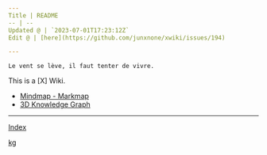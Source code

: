 ```yaml
---
Title | README
-- | --
Updated @ | `2023-07-01T17:23:12Z`
Edit @ | [here](https://github.com/junxnone/xwiki/issues/194)

---
```

`Le vent se lève, ‌‍‍‌‍​‌‌‍​‍‌‌‌‌​‌‌‍‍‍​‌‍‍‍‍​‌‍‍‍‍​‌‍‍‌‍​‌‌‍​‍‍‌‌‌​‌‌‍‍‍​‌‌‌‍‍​‌‍‍‍‍​‌‍‍‌‍​‌‌‍​‌‌‌‌‍​‌‌‍‌​‍‌‌‌‌​‍‍‍‍‍​‍‍‍​‍‌​‌​‌‌‌​‌‌‌‌​‌‌‍il faut tenter de vivre.`


This is a [X] Wiki. 


- [Mindmap - Markmap](https://junxnone.github.io/xwiki/markmap.html?md=https://junxnone.github.io/xwiki/_sidebar.md)
- [3D Knowledge Graph](https://junxnone.github.io/jstools/3dkg/?json=https://junxnone.github.io/xwiki/kg.json)

---

[Index](_sidebar.md ':include')

[kg](https://junxnone.github.io/jstools/3dkg/?json=https://junxnone.github.io/xwiki/kg.json ':include :type=iframe width=100% height=800px')






